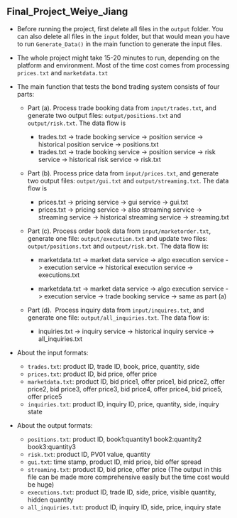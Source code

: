 ## Final_Project_Weiye_Jiang



- Before running the project, first delete all files in the `output` folder. You can also delete all files in the `input` folder, but that would mean you have to run `Generate_Data()` in the main function to generate the input files.

- The whole project might take 15-20 minutes to run,  depending on the platform and environment. Most of the time cost comes from processing `prices.txt` and `marketdata.txt` 

  

- The main function that tests the bond trading system consists of four parts:

  - Part (a).  Process trade booking data from `input/trades.txt`, and generate two output files: `output/positions.txt` and `output/risk.txt`. The data flow is

    - trades.txt -> trade booking service -> position service -> historical position service -> positions.txt
    - trades.txt -> trade booking service -> position service -> risk service -> historical risk service -> risk.txt
  - Part (b). Process price data from `input/prices.txt`, and generate two output files: `output/gui.txt` and `output/streaming.txt`. The data flow is

    - prices.txt -> pricing service -> gui service -> gui.txt
    - prices.txt -> pricing service -> also streaming service -> streaming service -> historical streaming service -> streaming.txt
  - Part (c). Process order book data from `input/marketorder.txt`, generate one file: `output/execution.txt` and update two files: `output/positions.txt` and `outpout/risk.txt`. The data flow is:

    - marketdata.txt -> market data service -> algo execution service -> execution service -> historical execution service -> executions.txt

    - marketdata.txt -> market data service -> algo execution service -> execution service -> trade booking service -> same as part (a)
  - Part (d). ​ Process inquiry data from `input/inquires.txt`, and generate one file: `output/all_inquiries.txt`. The data flow is:
    - inquiries.txt -> inquiry service -> historical inquiry service -> all_inquiries.txt



- About the input formats:
  - `trades.txt`: product ID, trade ID, book, price, quantity, side
  - `prices.txt`: product ID, bid price, offer price
  - `marketdata.txt`: product ID, bid price1, offer price1, bid price2, offer price2, bid price3, offer price3, bid price4, offer price4, bid price5, offer price5
  - `inquiries.txt`: product ID, inquiry ID, price, quantity, side, inquiry state



- About the output formats:
  - `positions.txt`: product ID, book1:quantity1 book2:quantity2 book3:quantity3
  - `risk.txt`: product ID, PV01 value, quantity
  - `gui.txt`: time stamp, product ID, mid price, bid offer spread
  - `streaming.txt`: product ID, bid price, offer price (The output in this file can be made more comprehensive easily but the time cost would be huge)
  - `executions.txt`: product ID, trade ID, side, price, visible quantity, hidden quantity
  - `all_inquiries.txt`: product ID, inquiry ID, side, price, inquiry state



